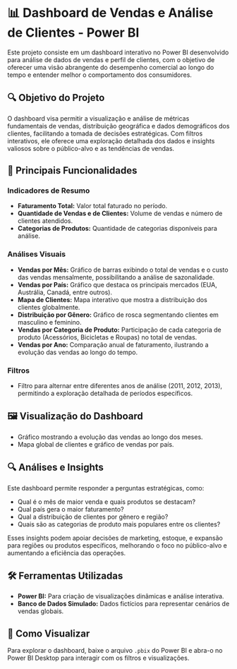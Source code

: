 # 📊 Dashboard de Vendas e Análise de Clientes - Power BI

Este projeto consiste em um dashboard interativo no Power BI desenvolvido para análise de dados de vendas e perfil de clientes, com o objetivo de oferecer uma visão abrangente do desempenho comercial ao longo do tempo e entender melhor o comportamento dos consumidores.

## 🔍 Objetivo do Projeto

O dashboard visa permitir a visualização e análise de métricas fundamentais de vendas, distribuição geográfica e dados demográficos dos clientes, facilitando a tomada de decisões estratégicas. Com filtros interativos, ele oferece uma exploração detalhada dos dados e insights valiosos sobre o público-alvo e as tendências de vendas.

## 🎯 Principais Funcionalidades

### Indicadores de Resumo
- **Faturamento Total:** Valor total faturado no período.
- **Quantidade de Vendas e de Clientes:** Volume de vendas e número de clientes atendidos.
- **Categorias de Produtos:** Quantidade de categorias disponíveis para análise.

### Análises Visuais
- **Vendas por Mês:** Gráfico de barras exibindo o total de vendas e o custo das vendas mensalmente, possibilitando a análise de sazonalidade.
- **Vendas por País:** Gráfico que destaca os principais mercados (EUA, Austrália, Canadá, entre outros).
- **Mapa de Clientes:** Mapa interativo que mostra a distribuição dos clientes globalmente.
- **Distribuição por Gênero:** Gráfico de rosca segmentando clientes em masculino e feminino.
- **Vendas por Categoria de Produto:** Participação de cada categoria de produto (Acessórios, Bicicletas e Roupas) no total de vendas.
- **Vendas por Ano:** Comparação anual de faturamento, ilustrando a evolução das vendas ao longo do tempo.

### Filtros
- Filtro para alternar entre diferentes anos de análise (2011, 2012, 2013), permitindo a exploração detalhada de períodos específicos.

## 🖼️ Visualização do Dashboard
- Gráfico mostrando a evolução das vendas ao longo dos meses.
- Mapa global de clientes e gráfico de vendas por país.

## 🔍 Análises e Insights

Este dashboard permite responder a perguntas estratégicas, como:
- Qual é o mês de maior venda e quais produtos se destacam?
- Qual país gera o maior faturamento?
- Qual a distribuição de clientes por gênero e região?
- Quais são as categorias de produto mais populares entre os clientes?

Esses insights podem apoiar decisões de marketing, estoque, e expansão para regiões ou produtos específicos, melhorando o foco no público-alvo e aumentando a eficiência das operações.

## 🛠️ Ferramentas Utilizadas
- **Power BI:** Para criação de visualizações dinâmicas e análise interativa.
- **Banco de Dados Simulado:** Dados fictícios para representar cenários de vendas globais.

## 📌 Como Visualizar

Para explorar o dashboard, baixe o arquivo `.pbix` do Power BI e abra-o no Power BI Desktop para interagir com os filtros e visualizações.
